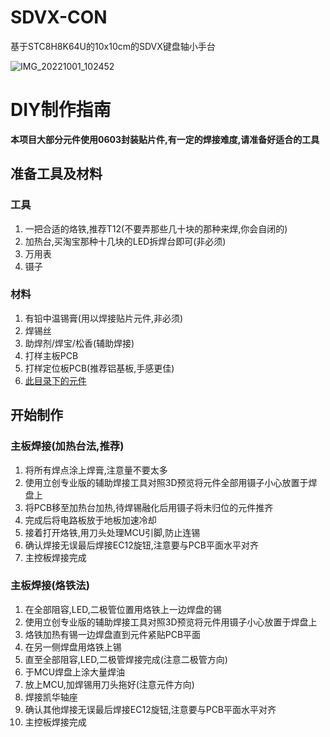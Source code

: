 # SDVX-CON
基于STC8H8K64U的10x10cm的SDVX键盘轴小手台  

![IMG_20221001_102452](https://user-images.githubusercontent.com/48589001/193379467-3a487edd-58fa-40b7-89d7-be1da38c1c4e.jpg)

# DIY制作指南  
**本项目大部分元件使用0603封装贴片件,有一定的焊接难度,请准备好适合的工具**  

## 准备工具及材料  
### 工具  
1. 一把合适的烙铁,推荐T12(不要弄那些几十块的那种来焊,你会自闭的)  
2. 加热台,买淘宝那种十几块的LED拆焊台即可(非必须)  
3. 万用表
4. 镊子

### 材料  
1. 有铅中温锡膏(用以焊接贴片元件,非必须)
2. 焊锡丝
3. 助焊剂/焊宝/松香(辅助焊接)
4. 打样主板PCB
5. 打样定位板PCB(推荐铝基板,手感更佳)
6. [此目录下的元件](https://github.com/fangxx3863/SDVX-CON/tree/main/extra)

## 开始制作  
### 主板焊接(加热台法,推荐)  
1. 将所有焊点涂上焊膏,注意量不要太多  
2. 使用立创专业版的辅助焊接工具对照3D预览将元件全部用镊子小心放置于焊盘上  
3. 将PCB移至加热台加热,待焊锡融化后用镊子将未归位的元件推齐  
4. 完成后将电路板放于地板加速冷却  
5. 接着打开烙铁,用刀头处理MCU引脚,防止连锡  
6. 确认焊接无误最后焊接EC12旋钮,注意要与PCB平面水平对齐  
7. 主控板焊接完成  

### 主板焊接(烙铁法)  
1. 在全部阻容,LED,二极管位置用烙铁上一边焊盘的锡
2. 使用立创专业版的辅助焊接工具对照3D预览将元件用镊子小心放置于焊盘上  
3. 烙铁加热有锡一边焊盘直到元件紧贴PCB平面  
4. 在另一侧焊盘用烙铁上锡  
5. 直至全部阻容,LED,二极管焊接完成(注意二极管方向)  
6. 于MCU焊盘上涂大量焊油  
7. 放上MCU,加焊锡用刀头拖好(注意元件方向)  
8. 焊接凯华轴座  
6. 确认其他焊接无误最后焊接EC12旋钮,注意要与PCB平面水平对齐  
7. 主控板焊接完成  
